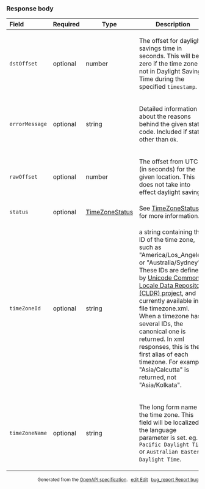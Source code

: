 <!--- This is a generated file, do not edit! -->
<!--- [START maps_http_schema_timezoneresponse] -->
<h3 class="schema-object" id="TimeZoneResponse">Response body</h3>

| Field          | Required | Type                                               | Description                                                                                                                                                                                                                                                                                                                                                                                                                                                                                                           |
| :------------- | -------- | -------------------------------------------------- | --------------------------------------------------------------------------------------------------------------------------------------------------------------------------------------------------------------------------------------------------------------------------------------------------------------------------------------------------------------------------------------------------------------------------------------------------------------------------------------------------------------------- |
| `dstOffset`    | optional | number                                             | <div class="nonref-property-description"><p>The offset for daylight-savings time in seconds. This will be zero if the time zone is not in Daylight Savings Time during the specified <code>timestamp</code>.</p></div>                                                                                                                                                                                                                                                                                                |
| `errorMessage` | optional | string                                             | <div class="nonref-property-description"><p>Detailed information about the reasons behind the given status code. Included if status other than <code>Ok</code>.</p></div>                                                                                                                                                                                                                                                                                                                                             |
| `rawOffset`    | optional | number                                             | <div class="nonref-property-description"><p>The offset from UTC (in seconds) for the given location. This does not take into effect daylight savings.</p></div>                                                                                                                                                                                                                                                                                                                                                       |
| `status`       | optional | [TimeZoneStatus](#TimeZoneStatus "TimeZoneStatus") | See [TimeZoneStatus](#TimeZoneStatus "TimeZoneStatus") for more information.                                                                                                                                                                                                                                                                                                                                                                                                                                          |
| `timeZoneId`   | optional | string                                             | <div class="nonref-property-description"><p>a string containing the ID of the time zone, such as "America/Los_Angeles" or "Australia/Sydney". These IDs are defined by <a href="http://cldr.unicode.org/">Unicode Common Locale Data Repository (CLDR) project</a>, and currently available in file timezone.xml. When a timezone has several IDs, the canonical one is returned. In xml responses, this is the first alias of each timezone. For example, "Asia/Calcutta" is returned, not "Asia/Kolkata".</p></div> |
| `timeZoneName` | optional | string                                             | <div class="nonref-property-description"><p>The long form name of the time zone. This field will be localized if the language parameter is set. eg. <code>Pacific Daylight Time</code> or <code>Australian Eastern Daylight Time</code>.</p></div>                                                                                                                                                                                                                                                                    |

<p style="text-align: right; font-size: smaller;">Generated from the <a class="gc-analytics-event" data-category="GMP" data-label="openapi-github" href="https://github.com/googlemaps/openapi-specification" title="Google Maps Platform OpenAPI Specification" class="external">OpenAPI specification</a>.
<a class="gc-analytics-event" data-category="GMP" data-label="openapi-github" style="margin-left: 5px;" href="https://github.com/googlemaps/openapi-specification/blob/main/specification/schema" title="Edit on GitHub"><span class="material-icons">edit</span> Edit</a>
<a class="gc-analytics-event" data-category="GMP" data-label="openapi-github" style="margin-left: 5px;" href="https://github.com/googlemaps/openapi-specification/issues/new?assignees=&labels=type%3A+bug%2C+triage+me&template=bug_report.md&title=[schema] Bug - TimeZoneResponse" title="File bug for schema on GitHub"><span class="material-icons">bug_report</span> Report bug</a>
</p>

<!--- [END maps_http_schema_timezoneresponse] -->
